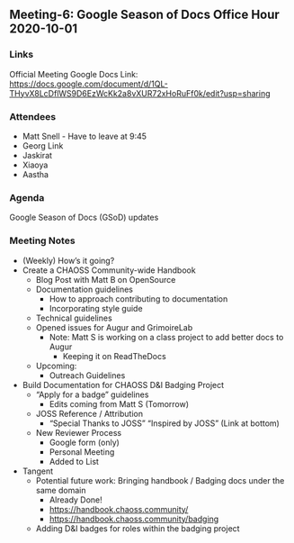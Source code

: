 ## Meeting-6: Google Season of Docs Office Hour 2020-10-01

### Links
Official Meeting Google Docs Link: https://docs.google.com/document/d/1QL-THyvX8LcDflWS9D6EzWcKk2a8vXUR72xHoRuFf0k/edit?usp=sharing

### Attendees
* Matt Snell - Have to leave at 9:45
* Georg Link 
* Jaskirat
* Xiaoya
* Aastha


### Agenda
Google Season of Docs (GSoD) updates

### Meeting Notes
* (Weekly) How’s it going?
* Create a CHAOSS Community-wide Handbook
  * Blog Post with Matt B on OpenSource
  * Documentation guidelines
    * How to approach contributing to documentation
    * Incorporating style guide
  * Technical guidelines
  * Opened issues for Augur and GrimoireLab
    * Note: Matt S is working on a class project to add better docs to Augur
       * Keeping it on ReadTheDocs
  * Upcoming:
    * Outreach Guidelines
* Build Documentation for CHAOSS D&I Badging Project
  * “Apply for a badge” guidelines
    * Edits coming from Matt S (Tomorrow)
  * JOSS Reference / Attribution
    * “Special Thanks to JOSS” “Inspired by JOSS” (Link at bottom)
  * New Reviewer Process
    * Google form (only)
    * Personal Meeting
    * Added to List
* Tangent
  * Potential future work: Bringing handbook / Badging docs under the same domain
    * Already Done!
    * https://handbook.chaoss.community/
    * https://handbook.chaoss.community/badging
  * Adding D&I badges for roles within the badging project
